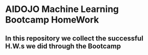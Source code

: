 # AIDOJO Machine Learning Bootcamp HomeWork
## In this repository we collect the successful H.W.s we did through the Bootcamp
